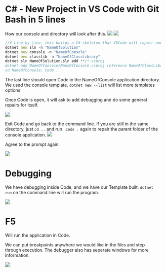 # C# - New Project in VS Code with Git Bash in 5 lines
How our console and directory will look after this. 
![](https://i.imgur.com/544zlUR.png) ![](https://i.imgur.com/2vpX7f0.png)




```d
//# Line by line, this builds a C# skeleton that VSCode will repair and give us a basic console and debugger. Credit to @IAmTimCorey 
dotnet new sln -n "NameOfSolution"
dotnet new console -n "NameOfConsole"
dotnet new classlib -n "NameOfClassLibrary"
dotnet sln NameOfSolution.sln add **/*.csproj
dotnet add NameOfConsole/NameOfConsole.csproj reference NameOfClassLibrary/NameOfClassLibrary.csproj
cd NameOfConsole; Code .
```

The last line should open Code in the NameOfConsole application directory. We used the console template. ``dotnet new --list`` will list more templates options.

Once Code is open, it will ask to add debugging and do some general repairs for itself. 

![](https://i.imgur.com/fEZvlgT.png)

Exit Code and go back to the command line. If you are still in the same directory, just ``cd ..`` and run `` code .`` again to repair the parent folder of the console application. 
![](https://i.imgur.com/6nb9gcE.png)

Agree to the prompt again.

![](https://i.imgur.com/cPaSEL0.png)

# Debugging

We have debugging inside Code, and we have our Template built.  ``dotnet run`` on the command line will run the program.

![](https://i.imgur.com/38BY2KD.png)

# F5 
Will run the application in Code. 

We can put breakpoints anywhere we would like in the files and step through execution. The debugger also has seperate windows for more information.

![](https://i.imgur.com/WkF28Az.png)


